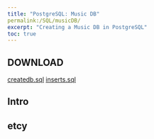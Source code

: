```yaml
---
title: "PostgreSQL: Music DB"
permalink:/SQL/musicDB/
excerpt: "Creating a Music DB in PostgreSQL"
toc: true
---
```


## DOWNLOAD

[createdb.sql](/SQL/musicDB/createdb.sql)
[inserts.sql](/SQL/musicDB/inserts.sql)

## Intro

## etcy
